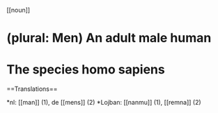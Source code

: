 [[noun]]

# (plural: Men) An adult male human
# The species homo sapiens

==Translations==

*nl: [[man]] (1), de [[mens]] (2)
*Lojban: [[nanmu]] (1), [[remna]] (2)